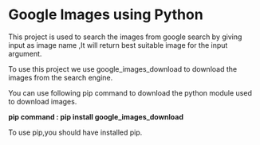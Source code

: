 # Google Images using Python

This project is used to search the images from google search by giving input as image name ,It will return best suitable image for the input argument.

To use this project we use google_images_download to download the images from the search engine.

You can use following pip command to download the python module used to download images.

**pip command : pip install google_images_download**

To use pip,you should have installed pip.

